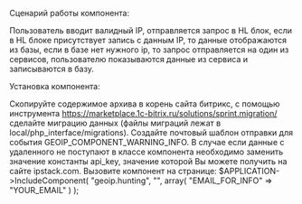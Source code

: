 Сценарий работы компонента:

Пользователь вводит валидный IP, отправляется запрос в HL блок, если в HL блоке присутствует запись с данным IP, то данные отображаются из базы, если в базе нет нужного ip, то запрос отправляется на один из сервисов, пользователю показываются данные из сервиса и записываются в базу.

Установка компонента:

Скопируйте  содержимое архива в корень сайта битрикс, с помощью инструмента https://marketplace.1c-bitrix.ru/solutions/sprint.migration/ сделайте миграцию данных (файлы миграций лежат в local/php_interface/migrations). Создайте почтовый шаблон отправки для события GEOIP_COMPONENT_WARNING_INFO.
В случае если данные с удаленного не поступают в классе компонента необходимо заменить значение константы api_key, значение которой Вы можете получить на сайте ipstack.com.
Вызовите компонент на странице:
$APPLICATION->IncludeComponent(
	"geoip.hunting",
	"",
	array(
		"EMAIL_FOR_INFO" => "YOUR_EMAIL"
	)
); 


